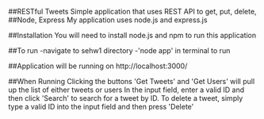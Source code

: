 ##RESTful Tweets
Simple application that uses REST API to get, put, delete, 
##Node, Express
My application uses node.js and express.js

##Installation
You will need to install node.js and npm to run this application

##To run 
-navigate to sehw1 directory
-'node app' in terminal to run

##Application will be running on
http://localhost:3000/

##When Running
Clicking the buttons 'Get Tweets' and 'Get Users' will pull up the list of either tweets or users
In the input field, enter a valid ID and then click 'Search' to search for a tweet by ID. 
To delete a tweet, simply type a valid ID into the input field and then press 'Delete'
